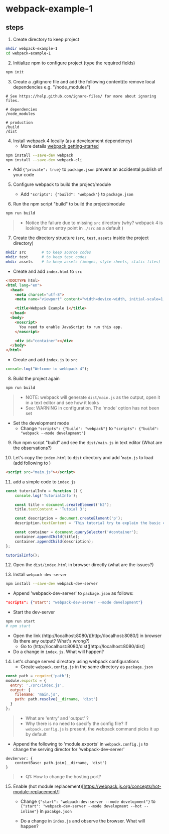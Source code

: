 # webpack-example-1


## steps

1. Create directory to keep project
```sh
mkdir webpack-example-1  
cd webpack-example-1
```

2. Initialize npm to configure project (type the required fields)
```sh
npm init
```

3. Create a .gitignore file and add the following content(to remove local dependencies e.g. "/node_modules")
```
# See https://help.github.com/ignore-files/ for more about ignoring files.

# dependencies
/node_modules

# production
/build
/dist
```

4. Install webpack 4 locally (as a development dependency)
	- More details [webpack getting-started](https://webpack.js.org/guides/getting-started/)
```sh
npm install --save-dev webpack
npm install --save-dev webpack-cli
```

   - Add `{"private": true}` to `package.json` prevent an accidental publish of your code

5. Configure webpack to build the project/module
	- Add `"scripts": {"build": "webpack"}` to `package.json`

6. Run the npm script "build" to build the project/module
```sh
npm run build
```

> - Notice the failure due to missing `src` directory (why? webpack 4 is looking for an entry point in `./src` as a default )

7. Create the directory structure (`src`, `test`, `assets` inside the project directory)
```sh
mkdir src  		# to keep source codes
mkdir test 		# to keep test codes
mkdir assets	# to keep assets (images, style sheets, static files)
```

   - Create and add `index.html` to `src`
```html
<!DOCTYPE html>
<html lang="en">
  <head>
    <meta charset="utf-8">
    <meta name="viewport" content="width=device-width, initial-scale=1, shrink-to-fit=no">

    <title>Webpack Example 1</title>
  </head>
  <body>
    <noscript>
      You need to enable JavaScript to run this app.
    </noscript>

    <div id="container"></div>
  </body>
</html>
```

   - Create and add `index.js` to `src`
```javascript
console.log("Welcome to webbpack 4");
```

8. Build the project again
```sh
npm run build
```

> - NOTE: webpack will generate `dist/main.js` as the output, open it in a text editor and see how it looks
> - See: WARNING in configuration. The 'mode' option has not been set
   - Set the development mode
     - Change `"scripts": {"build": "webpack"}` to `"scripts": {"build": "webpack --mode development"}`

9. Run npm script "build" and see the `dist/main.js` in text editor (What are the observations?)

10. Let's copy the `index.html` to `dist` directory and add '`main.js` to load (add following to <body>)
```html
<script src="main.js"></script>
```
11. add a simple code to `index.js`
```javascript
const tutorialInfo = function () {
	console.log('TutorialInfo');

	const title = document.createElement('h2');
	title.textContent = 'Tutoial 3';

	const description = document.createElement('p');
	description.textContent = 'This tutorial try to explain the basic concepts of JS build tools';

	const container = document.querySelector('#container');
	container.appendChild(title);
	container.appendChild(description);
};

tutorialInfo();
```	

12. Open the `dist/index.html` in browser directly (what are the issues?)

13. Install `webpack-dev-server`
```sh
npm install --save-dev webpack-dev-server
```
 - Append 'webpack-dev-server' to `package.json` as follows:
```json
"scripts": {"start": "webpack-dev-server --mode development"}
```
 - Start the dev-server
```sh
npm run start
# npm start
```
 - Open the link (http://localhost:8080/)[http://localhost:8080/] in browser (Is there any output? What's wrong?)
   - Go to (http://localhost:8080/dist([http://localhost:8080/dist]
 - Do a change in `index.js`. What will happen?

14. Let's change served directory using webpack configurations
	- Create `webpack.config.js` in the same directory as `package.json`
```javascript
const path = require('path');
module.exports = {
  entry: './src/index.js',
  output: {
    filename: 'main.js',
    path: path.resolve(__dirname, 'dist')
  }
};
```

> - What are 'entry' and 'output' ?
> - Why there is no need to specify the config file? If `webpack.config.js` is present, the webpack command picks it up by default

 - Append the following to 'module.exports' in `webpack.config.js` to change the serving director for 'webpack-dev-server'

```
devServer: {
	contentBase: path.join(__dirname, 'dist')
}
```
> - Q1: How to change the hosting port?

15. Enable (hot module replacement)[https://webpack.js.org/concepts/hot-module-replacement/]
	- Change `{"start": "webpack-dev-server --mode development"}` to `{"start": "webpack-dev-server --mode development --hot --inline"}` in `pacakge.json`

	- Do a change in `index.js` and observe the browser. What will happen?


